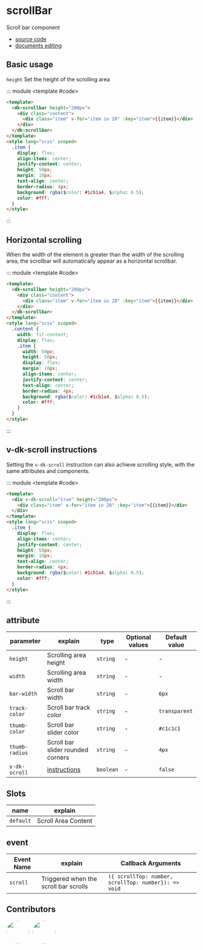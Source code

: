 # scrollBar

Scroll bar component

- [source code](https://github.com/dk-plus-ui/dk-plus-ui/tree/master/packages/components/dkscrollbar)
- [documents editing](https://github.com/dk-plus-ui/dk-plus-ui/blob/master/docs/en/components/scrollBar.md)

## <a id='Basic usage'>Basic usage</a>

`height` Set the height of the scrolling area

::: module
<template #code>
<ScrollBarComp class='docs-scrollbar' height="200px"></ScrollBarComp>
</template>

```html
<template>
  <dk-scrollbar height="200px">
    <div class="content">
      <div class="item" v-for="item in 20" :key="item">{{item}}</div>
    </div>
  </dk-scrollbar>
</template>
<style lang="scss" scoped>
  .item {
    display: flex;
    align-items: center;
    justify-content: center;
    height: 50px;
    margin: 10px;
    text-align: center;
    border-radius: 4px;
    background: rgba($color: #1cb1a4, $alpha: 0.5);
    color: #fff;
  }
</style>
```

:::

## <a id='Horizontal scrolling'>Horizontal scrolling</a>

When the width of the element is greater than the width of the scrolling area, the scrollbar will automatically appear as a horizontal scrollbar.

::: module
<template #code>
<ScrollBarComp class='docs-scrollbar' transverse='true' height="80px"></ScrollBarComp>
</template>

```html
<template>
  <dk-scrollbar height="200px">
    <div class="content">
      <div class="item" v-for="item in 20" :key="item">{{item}}</div>
    </div>
  </dk-scrollbar>
</template>
<style lang="scss" scoped>
  .content {
    width: fit-content;
    display: flex;
    .item {
      width: 50px;
      height: 50px;
      display: flex;
      margin: 10px;
      align-items: center;
      justify-content: center;
      text-align: center;
      border-radius: 4px;
      background: rgba($color: #1cb1a4, $alpha: 0.5);
      color: #fff;
    }
  }
</style>
```

:::

## <a id='v-dk-scroll'>v-dk-scroll instructions</a>

Setting the `v-dk-scroll` instruction can also achieve scrolling style, with the same attributes and components.

::: module
<template #code>
<ScrollBarComp class='docs-scrollbar' height="200px"></ScrollBarComp>
</template>

```html
<template>
  <div v-dk-scroll="true" height="200px">
    <div class="item" v-for="item in 20" :key="item">{{item}}</div>
  </div>
</template>
<style lang="scss" scoped>
  .item {
    display: flex;
    align-items: center;
    justify-content: center;
    height: 50px;
    margin: 10px;
    text-align: center;
    border-radius: 4px;
    background: rgba($color: #1cb1a4, $alpha: 0.5);
    color: #fff;
  }
</style>
```

:::

## <a id='属性'>attribute</a>

| parameter      | explain                           | type      | Optional values | Default value |
| -------------- | --------------------------------- | --------- | --------------- | ------------- |
| `height`       | Scrolling area height             | `string`  | -               | -             |
| `width`        | Scrolling area width              | `string`  | -               | -             |
| `bar-width`    | Scroll bar width                  | `string`  | -               | `6px`         |
| `track-color`  | Scroll bar track color            | `string`  | -               | `transparent` |
| `thumb-color`  | Scroll bar slider color           | `string`  | -               | `#c1c1c1`     |
| `thumb-radius` | Scroll bar slider rounded corners | `string`  | -               | `4px`         |
| `v-dk-scroll`  | [instructions](#v-dk-scroll)      | `boolean` | -               | `false`       |

## <a id='Slots'>Slots</a>

| name      | explain             |
| --------- | ------------------- |
| `default` | Scroll Area Content |

## <a id='事件'>event</a>

| Event Name | explain                               | Callback Arguments                                   |
| ---------- | ------------------------------------- | ---------------------------------------------------- |
| `scroll`   | Triggered when the scroll bar scrolls | `({ scrollTop: number, scrollTop: number}): => void` |

## <a id='Contributors'>Contributors</a>

<div style='display: flex;'>
  <a href="https://github.com/dk-plus-ui" target="_blank" style='margin-right:10px;'>
    <img style='width:60px;height:60px;border-radius: 50%;' src="https://avatars.githubusercontent.com/u/88755587?v=4" />
  </a>
  <a href="https://github.com/dk-plus-ui" target="_blank">
    <img style='width:60px;height:60px;border-radius: 50%;' src="https://avatars.githubusercontent.com/u/117073291?s=64&v=4"/>
  </a>
</div>

<script lang='ts' setup>
  import ScrollBarComp from './vueDome/scrollbar/index.vue';
</script>
